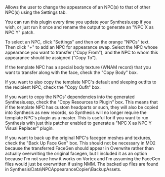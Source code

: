Allows the user to change the appearance of an NPC(s) to that of other NPC(s) using the Settings tab.

You can run this plugin every time you update your Synthesis.esp if you wish, or just run it once and rename the output to generate an "NPC X as NPC Y" patch.

To select an NPC, click "Settings" and then on the orange "NPCs" text. Then click "+" to add an NPC for appearance swap. Select the NPC whose appearance you want to transfer ("Copy From"), and the NPC to whom this appearance should be assigned ("Copy To"). 

If the template NPC has a special body texture (WNAM record) that you want to transfer along with the face, check the "Copy Body" box.

If you want to also copy the template NPC's default and sleeping outfits to the recipient NPC, check the "Copy Oufit" box.

If you want to copy the NPCs' dependencies into the generated Synthesis.esp, check the "Copy Resources to Plugin" box. This means that if the template NPC has custom headparts or such, they will also be copied into Synthesis as new records, so Synthesis will no longer require the template NPC's plugin as a master. This is useful for if you want to run Synthesis with just this patcher enabled to generate a "NPC X as NPC Y Visual Replacer" plugin.

If you want to back up the original NPC's facegen meshes and textures, check the "Back Up Face Gen" box. This should not be necessary in MO2 because the transferred FaceGen should appear in Overwrite rather than actually overwriting the original facegen, but I included it as an option because I'm not sure how it works on Vortex and I'm assuming the FaceGen files would just be overwritten if using NMM. The backed up files are found in Synthesis\Data\NPCAppearanceCopier\BackupAssets. 

